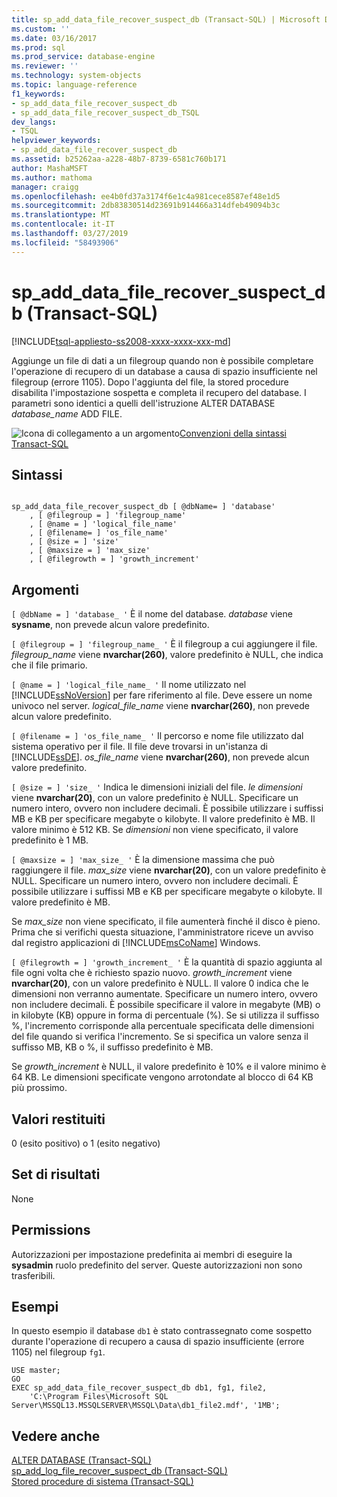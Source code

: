 ```yaml
---
title: sp_add_data_file_recover_suspect_db (Transact-SQL) | Microsoft Docs
ms.custom: ''
ms.date: 03/16/2017
ms.prod: sql
ms.prod_service: database-engine
ms.reviewer: ''
ms.technology: system-objects
ms.topic: language-reference
f1_keywords:
- sp_add_data_file_recover_suspect_db
- sp_add_data_file_recover_suspect_db_TSQL
dev_langs:
- TSQL
helpviewer_keywords:
- sp_add_data_file_recover_suspect_db
ms.assetid: b25262aa-a228-48b7-8739-6581c760b171
author: MashaMSFT
ms.author: mathoma
manager: craigg
ms.openlocfilehash: ee4b0fd37a3174f6e1c4a981cece8587ef48e1d5
ms.sourcegitcommit: 2db83830514d23691b914466a314dfeb49094b3c
ms.translationtype: MT
ms.contentlocale: it-IT
ms.lasthandoff: 03/27/2019
ms.locfileid: "58493906"
---
```

# <a name="spadddatafilerecoversuspectdb-transact-sql"></a>sp_add_data_file_recover_suspect_db (Transact-SQL)
[!INCLUDE[tsql-appliesto-ss2008-xxxx-xxxx-xxx-md](../../includes/tsql-appliesto-ss2008-xxxx-xxxx-xxx-md.md)]

  Aggiunge un file di dati a un filegroup quando non è possibile completare l'operazione di recupero di un database a causa di spazio insufficiente nel filegroup (errore 1105). Dopo l'aggiunta del file, la stored procedure disabilita l'impostazione sospetta e completa il recupero del database. I parametri sono identici a quelli dell'istruzione ALTER DATABASE *database_name* ADD FILE.  
  
 ![Icona di collegamento a un argomento](../../database-engine/configure-windows/media/topic-link.gif "Icona di collegamento a un argomento")[Convenzioni della sintassi Transact-SQL](../../t-sql/language-elements/transact-sql-syntax-conventions-transact-sql.md)  
  
## <a name="syntax"></a>Sintassi  
  
```  
  
sp_add_data_file_recover_suspect_db [ @dbName= ] 'database'   
    , [ @filegroup = ] 'filegroup_name'   
    , [ @name = ] 'logical_file_name'   
    , [ @filename= ] 'os_file_name'   
    , [ @size = ] 'size'   
    , [ @maxsize = ] 'max_size'   
    , [ @filegrowth = ] 'growth_increment'  
```  
  
## <a name="arguments"></a>Argomenti  
`[ @dbName = ] 'database_ '` È il nome del database. *database* viene **sysname**, non prevede alcun valore predefinito.  
  
`[ @filegroup = ] 'filegroup_name_ '` È il filegroup a cui aggiungere il file. *filegroup_name* viene **nvarchar(260)**, valore predefinito è NULL, che indica che il file primario.  
  
`[ @name = ] 'logical_file_name_ '` Il nome utilizzato nel [!INCLUDE[ssNoVersion](../../includes/ssnoversion-md.md)] per fare riferimento al file. Deve essere un nome univoco nel server. *logical_file_name* viene **nvarchar(260)**, non prevede alcun valore predefinito.  
  
`[ @filename = ] 'os_file_name_ '` Il percorso e nome file utilizzato dal sistema operativo per il file. Il file deve trovarsi in un'istanza di [!INCLUDE[ssDE](../../includes/ssde-md.md)]. *os_file_name* viene **nvarchar(260)**, non prevede alcun valore predefinito.  
  
`[ @size = ] 'size_ '` Indica le dimensioni iniziali del file. *le dimensioni* viene **nvarchar(20)**, con un valore predefinito è NULL. Specificare un numero intero, ovvero non includere decimali. È possibile utilizzare i suffissi MB e KB per specificare megabyte o kilobyte. Il valore predefinito è MB. Il valore minimo è 512 KB. Se *dimensioni* non viene specificato, il valore predefinito è 1 MB.  
  
`[ @maxsize = ] 'max_size_ '` È la dimensione massima che può raggiungere il file. *max_size* viene **nvarchar(20)**, con un valore predefinito è NULL. Specificare un numero intero, ovvero non includere decimali. È possibile utilizzare i suffissi MB e KB per specificare megabyte o kilobyte. Il valore predefinito è MB.  
  
 Se *max_size* non viene specificato, il file aumenterà finché il disco è pieno. Prima che si verifichi questa situazione, l'amministratore riceve un avviso dal registro applicazioni di [!INCLUDE[msCoName](../../includes/msconame-md.md)] Windows.  
  
`[ @filegrowth = ] 'growth_increment_ '` È la quantità di spazio aggiunta al file ogni volta che è richiesto spazio nuovo. *growth_increment* viene **nvarchar(20)**, con un valore predefinito è NULL. Il valore 0 indica che le dimensioni non verranno aumentate. Specificare un numero intero, ovvero non includere decimali. È possibile specificare il valore in megabyte (MB) o in kilobyte (KB) oppure in forma di percentuale (%). Se si utilizza il suffisso %, l'incremento corrisponde alla percentuale specificata delle dimensioni del file quando si verifica l'incremento. Se si specifica un valore senza il suffisso MB, KB o %, il suffisso predefinito è MB.  
  
 Se *growth_increment* è NULL, il valore predefinito è 10% e il valore minimo è 64 KB. Le dimensioni specificate vengono arrotondate al blocco di 64 KB più prossimo.  
  
## <a name="return-code-values"></a>Valori restituiti  
 0 (esito positivo) o 1 (esito negativo)  
  
## <a name="result-sets"></a>Set di risultati  
 None  
  
## <a name="permissions"></a>Permissions  
 Autorizzazioni per impostazione predefinita ai membri di eseguire la **sysadmin** ruolo predefinito del server. Queste autorizzazioni non sono trasferibili.  
  
## <a name="examples"></a>Esempi  
 In questo esempio il database `db1` è stato contrassegnato come sospetto durante l'operazione di recupero a causa di spazio insufficiente (errore 1105) nel filegroup `fg1`.  
  
```  
USE master;  
GO  
EXEC sp_add_data_file_recover_suspect_db db1, fg1, file2,  
    'C:\Program Files\Microsoft SQL Server\MSSQL13.MSSQLSERVER\MSSQL\Data\db1_file2.mdf', '1MB';  
```  
  
## <a name="see-also"></a>Vedere anche  
 [ALTER DATABASE &#40;Transact-SQL&#41;](../../t-sql/statements/alter-database-transact-sql.md)   
 [sp_add_log_file_recover_suspect_db &#40;Transact-SQL&#41;](../../relational-databases/system-stored-procedures/sp-add-log-file-recover-suspect-db-transact-sql.md)   
 [Stored procedure di sistema &#40;Transact-SQL&#41;](../../relational-databases/system-stored-procedures/system-stored-procedures-transact-sql.md)  
  
  
